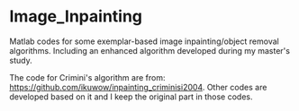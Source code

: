 # Image_Inpainting
Matlab codes for some exemplar-based image inpainting/object removal algorithms. Including an enhanced algorithm developed during my master's study.

The code for Crimini's algorithm are from: https://github.com/ikuwow/inpainting_criminisi2004. 
Other codes are developed based on it and I keep the original part in those codes.
